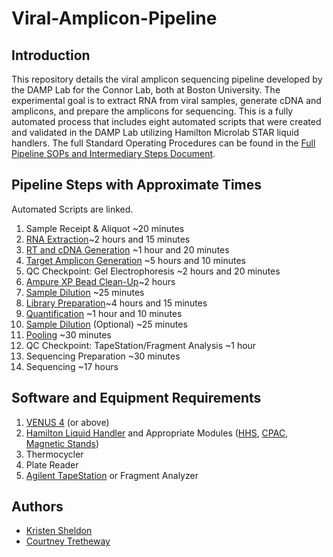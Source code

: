 # Viral-Amplicon-Pipeline

## Introduction
This repository details the viral amplicon sequencing pipeline developed by the DAMP Lab for the Connor Lab, both at Boston University. The experimental goal is to extract RNA from viral samples, generate cDNA and amplicons, and prepare the amplicons for sequencing. This is a fully automated process that includes eight automated scripts that were created and validated in the DAMP Lab utilizing Hamilton Microlab STAR liquid handlers. The full Standard Operating Procedures can be found in the [Full Pipeline SOPs and Intermediary Steps Document](https://github.com/DAMPLAB/Viral-Amplicon-Pipeline/blob/main/Full%20Pipeline%20SOPs%20and%20Intermediary%20Steps.pdf). 

## Pipeline Steps with Approximate Times
Automated Scripts are linked. 
1. Sample Receipt & Aliquot ~20 minutes
3. [RNA Extraction](https://github.com/DAMPLAB/Viral-Amplicon-Pipeline/blob/main/Automated%20Methods/COVID-19%20Extraction%20V1.2.0_DAMP.pkg)~2 hours and 15 minutes
4. [RT and cDNA Generation](https://github.com/DAMPLAB/Viral-Amplicon-Pipeline/blob/main/Automated%20Methods/cDNA_Generation_V1.0.0.pkg)  ~1 hour and 20 minutes
5. [Target Amplicon Generation](https://github.com/DAMPLAB/Viral-Amplicon-Pipeline/blob/main/Automated%20Methods/Amplicon_Generation_V1.0.0.pkg) ~5 hours and 10 minutes
6. QC Checkpoint: Gel Electrophoresis ~2 hours and 20 minutes
7. [Ampure XP Bead Clean-Up](https://github.com/DAMPLAB/Viral-Amplicon-Pipeline/blob/main/Automated%20Methods/Amplicon_cleanup_V1.1.1.pkg)~2 hours
8. [Sample Dilution](https://github.com/DAMPLAB/Viral-Amplicon-Pipeline/blob/main/Automated%20Methods/Dilution%20Method%20V1.0.pkg) ~25 minutes
9. [Library Preparation](https://github.com/DAMPLAB/Viral-Amplicon-Pipeline/blob/main/Automated%20Methods/NEB_Next_UltraExpress_V1.1.2.pkg)~4 hours and 15 minutes
10. [Quantification](https://github.com/DAMPLAB/Viral-Amplicon-Pipeline/blob/main/Automated%20Methods/Quantification%20Prep_V3.0.pkg) ~1 hour and 10 minutes
11. [Sample Dilution](https://github.com/DAMPLAB/Viral-Amplicon-Pipeline/blob/main/Automated%20Methods/Dilution%20Method%20V1.0.pkg) (Optional) ~25 minutes
12. [Pooling](https://github.com/DAMPLAB/Viral-Amplicon-Pipeline/blob/main/Automated%20Methods/Normalization%20%26%20Pooling_V1.0.pkg) ~30 minutes
13. QC Checkpoint: TapeStation/Fragment Analysis ~1 hour
14. Sequencing Preparation ~30 minutes
15. Sequencing ~17 hours

## Software and Equipment Requirements
1. [VENUS 4](https://www.hamiltoncompany.com/automated-liquid-handling/venus?utm_source=adwords&utm_medium=ppc&utm_campaign=Lab+Products+%7C+PMax+%7C+Neuros+Syringes&utm_term=&hsa_tgt=&hsa_grp=&hsa_mt=&hsa_cam=21775976635&hsa_ver=3&hsa_src=x&hsa_net=adwords&hsa_kw=&hsa_acc=3619911770&hsa_ad=&gad_source=1&gclid=Cj0KCQiA0--6BhCBARIsADYqyL8x_XI-vGPap9jN3weV95XyDSR36x4UDW4TnXtLXsfFdZPAu9UiRd8aAp_VEALw_wcB) (or above)
2. [Hamilton Liquid Handler](https://www.hamiltoncompany.com/automated-liquid-handling?utm_source=adwords&utm_medium=ppc&utm_campaign=Hamilton+Brand&utm_term=hamilton%20microlab%20star&hsa_tgt=kwd-300748043222&hsa_grp=142615525106&hsa_mt=e&hsa_cam=18784057107&hsa_ver=3&hsa_src=g&hsa_net=adwords&hsa_kw=hamilton%20microlab%20star&hsa_acc=3619911770&hsa_ad=632048298447&gad_source=1&gclid=Cj0KCQiA0--6BhCBARIsADYqyL9t6VdduvIgd-eYfusQEbt35I36IWIO4vagP-zNa0F9UXrty8XAEakaAuR9EALw_wcB) and Appropriate Modules ([HHS](https://www.hamiltoncompany.com/automated-liquid-handling/small-devices/hamilton-heater-shaker?srsltid=AfmBOoobjtQMeKejRbQ9oDtjxoNSHGXQGwjCxt96I6_7fh3nzo2Dl_YG), [CPAC](https://www.inheco.com/cpac.html), [Magnetic Stands](https://www.alpaqua.com/magnet-plate-selector/?fwp_format=96#plate-finder))
3. Thermocycler
4. Plate Reader
5. [Agilent TapeStation](https://www.agilent.com/en/product/automated-electrophoresis/tapestation-systems/tapestation-instruments/4200-tapestation-system-228263?gad_source=1&gclid=Cj0KCQiA0--6BhCBARIsADYqyL_POQnSBvLExCDLU8Tfpy5vRMjYx6Wbc2Iy9_9JvIol4D6SUyYcbdwaAgaCEALw_wcB&gclsrc=aw.ds) or Fragment Analyzer

## Authors
* [Kristen Sheldon](https://github.com/kristenshels)
* [Courtney Tretheway](https://github.com/catretheway)
